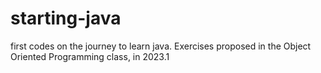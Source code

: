 # starting-java
first codes on the journey to learn java.
Exercises proposed in the Object Oriented Programming class, in 2023.1

